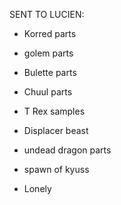 SENT TO LUCIEN:

- Korred parts
- golem parts

- Bulette parts
- Chuul parts

- T Rex samples
- Displacer beast

- undead dragon parts
- spawn of kyuss
- Lonely